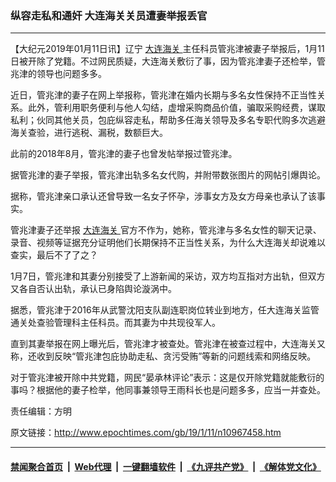 ### 纵容走私和通奸 大连海关关员遭妻举报丢官
------------------------

<p>
 【大纪元2019年01月11日讯】辽宁
 <a href="http://www.epochtimes.com/gb/tag/%E5%A4%A7%E8%BF%9E%E6%B5%B7%E5%85%B3.html">
  大连海关
 </a>
 主任科员管兆津被妻子举报后，1月11日被开除了党籍。不过网民质疑，大连海关敷衍了事，因为管兆津妻子还检举，管兆津的领导也问题多多。
</p>
<p>
 近日，管兆津的妻子在网上举报称，管兆津在婚内长期与多名女性保持不正当性关系。此外，管利用职务便利与他人勾结，虚增采购商品价值，骗取采购经费，谋取私利；伙同其他关员，包庇纵容走私，帮助多任海关领导及多名专职代购多次逃避海关查验，进行逃税、漏税，数额巨大。
</p>
<p>
 此前的2018年8月，管兆津的妻子也曾发帖举报过管兆津。
</p>
<p>
 据管兆津的妻子举报，管兆津出轨多名女代购，并附带数张图片的网帖引爆舆论。
</p>
<p>
 据称，管兆津亲口承认还曾导致一名女子怀孕，涉事女方及女方母亲也承认了该事实。
</p>
<p>
 管兆津妻子还举报
 <a href="http://www.epochtimes.com/gb/tag/%E5%A4%A7%E8%BF%9E%E6%B5%B7%E5%85%B3.html">
  大连海关
 </a>
 官方不作为，她称，管兆津与多名女性的聊天记录、录音、视频等证据充分证明他们长期保持不正当性关系，为什么大连海关却说难以查实，最后不了了之？
</p>
<p>
 1月7日，管兆津和其妻分别接受了上游新闻的采访，双方均互指对方出轨，但双方又各自否认出轨，承认已身陷舆论漩涡中。
</p>
<p>
 据悉，管兆津于2016年从武警沈阳支队副连职岗位转业到地方，任大连海关监管通关处查验管理科主任科员。而其妻为中共现役军人。
</p>
<p>
 直到其妻举报在网上曝光后，管兆津才被查处。管兆津在被查过程中，大连海关又称，还收到反映“管兆津包庇协助走私、贪污受贿”等新的问题线索和网络反映。
</p>
<p>
 对于管兆津被开除中共党籍，网民“晏承林评论”表示：这是仅开除党籍就能敷衍的事吗？根据他的妻子检举，他同事兼领导王雨科长也是问题多多，应当一并查处。
</p>
<p>
 责任编辑：方明
</p>

原文链接：http://www.epochtimes.com/gb/19/1/11/n10967458.htm


------------------------
#### [禁闻聚合首页](https://github.com/gfw-breaker/banned-news/blob/master/README.md) &nbsp;|&nbsp; [Web代理](https://github.com/gfw-breaker/open-proxy/blob/master/README.md) &nbsp;|&nbsp; [一键翻墙软件](https://github.com/gfw-breaker/nogfw/blob/master/README.md) &nbsp;|&nbsp; [《九评共产党》](https://github.com/gfw-breaker/9ping.md/blob/master/README.md#九评之一评共产党是什么) &nbsp;|&nbsp; [《解体党文化》](https://github.com/gfw-breaker/jtdwh.md/blob/master/README.md#绪论)